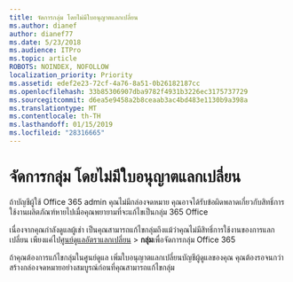 ```yaml
---
title: จัดการกลุ่ม โดยไม่มีใบอนุญาตแลกเปลี่ยน
ms.author: dianef
author: dianef77
ms.date: 5/23/2018
ms.audience: ITPro
ms.topic: article
ROBOTS: NOINDEX, NOFOLLOW
localization_priority: Priority
ms.assetid: edef2e23-72cf-4a76-8a51-0b26182187cc
ms.openlocfilehash: 33b85306907dba9782f4931b3226ec3175737729
ms.sourcegitcommit: d6ea5e9458a2b8ceaab3ac4bd483e1130b9a398a
ms.translationtype: MT
ms.contentlocale: th-TH
ms.lasthandoff: 01/15/2019
ms.locfileid: "28316665"
---
```

# <a name="manage-a-group-without-an-exchange-license"></a>จัดการกลุ่ม โดยไม่มีใบอนุญาตแลกเปลี่ยน

ถ้าบัญชีผู้ใช้ Office 365 admin คุณไม่มีกล่องจดหมาย คุณอาจได้รับข้อผิดพลาดเกี่ยวกับสิทธิ์การใช้งานผลิตภัณฑ์หายไปเมื่อคุณพยายามที่จะแก้ไขเป็นกลุ่ม 365 Office
  
เนื่องจากคุณกำลังดูแลผู้เช่า เป็นคุณสามารถแก้ไขกลุ่มถึงแม้ว่าคุณไม่มีสิทธิ์การใช้งานของการแลกเปลี่ยน เพียงแค่ไป[ศูนย์ดูแลอัตราแลกเปลี่ยน](https://support.office.com/article/https://outlook.office365.com/ecp.aspx) \> **กลุ่ม**เพื่อจัดการกลุ่ม Office 365 
  
ถ้าคุณต้องการแก้ไขกลุ่มในศูนย์ดูแล เพิ่มใบอนุญาตแลกเปลี่ยนบัญชีผู้ดูแลของคุณ คุณต้องรอจนกว่าสร้างกล่องจดหมายอย่างสมบูรณ์ก่อนที่คุณสามารถแก้ไขกลุ่ม
  

